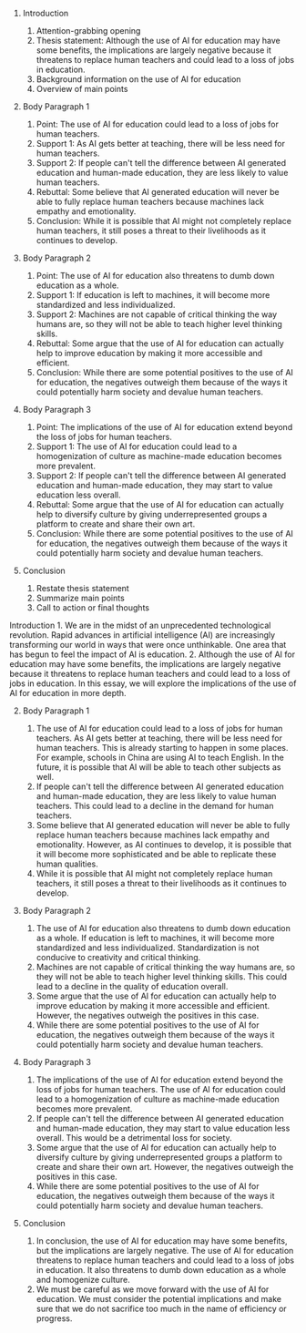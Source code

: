 1. Introduction
    1. Attention-grabbing opening
    2. Thesis statement: Although the use of AI for education may have some benefits, the implications are largely negative because it threatens to replace human teachers and could lead to a loss of jobs in education.
    3. Background information on the use of AI for education
    4. Overview of main points

2. Body Paragraph 1
    1. Point: The use of AI for education could lead to a loss of jobs for human teachers.
    2. Support 1: As AI gets better at teaching, there will be less need for human teachers. 
    3. Support 2: If people can't tell the difference between AI generated education and human-made education, they are less likely to value human teachers. 
    4. Rebuttal: Some believe that AI generated education will never be able to fully replace human teachers because machines lack empathy and emotionality. 
    5. Conclusion: While it is possible that AI might not completely replace human teachers, it still poses a threat to their livelihoods as it continues to develop.

3. Body Paragraph 2
    1. Point: The use of AI for education also threatens to dumb down education as a whole.
    2. Support 1: If education is left to machines, it will become more standardized and less individualized. 
    3. Support 2: Machines are not capable of critical thinking the way humans are, so they will not be able to teach higher level thinking skills. 
    4. Rebuttal: Some argue that the use of AI for education can actually help to improve education by making it more accessible and efficient. 
    5. Conclusion: While there are some potential positives to the use of AI for education, the negatives outweigh them because of the ways it could potentially harm society and devalue human teachers.

4. Body Paragraph 3
    1. Point: The implications of the use of AI for education extend beyond the loss of jobs for human teachers.
    2. Support 1: The use of AI for education could lead to a homogenization of culture as machine-made education becomes more prevalent. 
    3. Support 2: If people can't tell the difference between AI generated education and human-made education, they may start to value education less overall. 
    4. Rebuttal: Some argue that the use of AI for education can actually help to diversify culture by giving underrepresented groups a platform to create and share their own art. 
    5. Conclusion: While there are some potential positives to the use of AI for education, the negatives outweigh them because of the ways it could potentially harm society and devalue human teachers.

5. Conclusion
    1. Restate thesis statement
    2. Summarize main points
    3. Call to action or final thoughts

Introduction
    1. We are in the midst of an unprecedented technological revolution. Rapid advances in artificial intelligence (AI) are increasingly transforming our world in ways that were once unthinkable. One area that has begun to feel the impact of AI is education. 
    2. Although the use of AI for education may have some benefits, the implications are largely negative because it threatens to replace human teachers and could lead to a loss of jobs in education. In this essay, we will explore the implications of the use of AI for education in more depth.

2. Body Paragraph 1
    1. The use of AI for education could lead to a loss of jobs for human teachers. As AI gets better at teaching, there will be less need for human teachers. This is already starting to happen in some places. For example, schools in China are using AI to teach English. In the future, it is possible that AI will be able to teach other subjects as well. 
    2. If people can't tell the difference between AI generated education and human-made education, they are less likely to value human teachers. This could lead to a decline in the demand for human teachers. 
    3. Some believe that AI generated education will never be able to fully replace human teachers because machines lack empathy and emotionality. However, as AI continues to develop, it is possible that it will become more sophisticated and be able to replicate these human qualities. 
    4. While it is possible that AI might not completely replace human teachers, it still poses a threat to their livelihoods as it continues to develop.

3. Body Paragraph 2
    1. The use of AI for education also threatens to dumb down education as a whole. If education is left to machines, it will become more standardized and less individualized. Standardization is not conducive to creativity and critical thinking. 
    2. Machines are not capable of critical thinking the way humans are, so they will not be able to teach higher level thinking skills. This could lead to a decline in the quality of education overall. 
    3. Some argue that the use of AI for education can actually help to improve education by making it more accessible and efficient. However, the negatives outweigh the positives in this case. 
    4. While there are some potential positives to the use of AI for education, the negatives outweigh them because of the ways it could potentially harm society and devalue human teachers.

4. Body Paragraph 3
    1. The implications of the use of AI for education extend beyond the loss of jobs for human teachers. The use of AI for education could lead to a homogenization of culture as machine-made education becomes more prevalent. 
    2. If people can't tell the difference between AI generated education and human-made education, they may start to value education less overall. This would be a detrimental loss for society. 
    3. Some argue that the use of AI for education can actually help to diversify culture by giving underrepresented groups a platform to create and share their own art. However, the negatives outweigh the positives in this case. 
    4. While there are some potential positives to the use of AI for education, the negatives outweigh them because of the ways it could potentially harm society and devalue human teachers.

5. Conclusion
    1. In conclusion, the use of AI for education may have some benefits, but the implications are largely negative. The use of AI for education threatens to replace human teachers and could lead to a loss of jobs in education. It also threatens to dumb down education as a whole and homogenize culture. 
    2. We must be careful as we move forward with the use of AI for education. We must consider the potential implications and make sure that we do not sacrifice too much in the name of efficiency or progress.